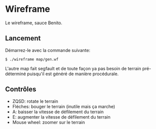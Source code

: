 # Wireframe
Le wireframe, sauce Benito.

## Lancement
Démarrez-le avec la commande suivante:
```
$ ./wireframe map/gen.wf
```
L'autre map fait segfault et de toute façon ya pas besoin de terrain pré-déterminé puisqu'il est généré de manière procédurale.

## Contrôles
- ZQSD: rotate le terrain
- Fléches: bouger le terrain (inutile mais ça marche)
- A: baisser la vitesse de défilement du terrain
- E: augmenter la vitesse de défilement du terrain
- Mouse wheel: zoomer sur le terrain